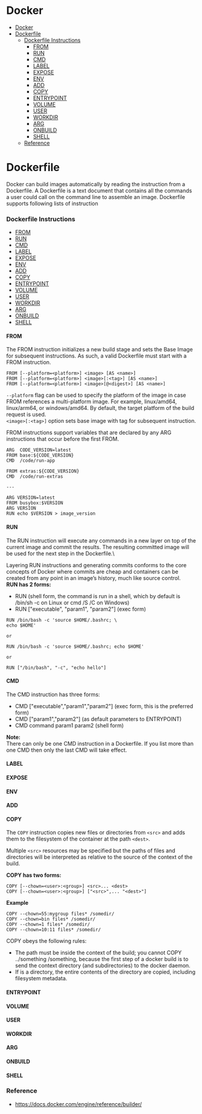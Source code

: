 Docker
======

- [Docker](#docker)
- [Dockerfile](#dockerfile)
    - [Dockerfile Instructions](#dockerfile-instructions)
      - [FROM](#from)
      - [RUN](#run)
      - [CMD](#cmd)
      - [LABEL](#label)
      - [EXPOSE](#expose)
      - [ENV](#env)
      - [ADD](#add)
      - [COPY](#copy)
      - [ENTRYPOINT](#entrypoint)
      - [VOLUME](#volume)
      - [USER](#user)
      - [WORKDIR](#workdir)
      - [ARG](#arg)
      - [ONBUILD](#onbuild)
      - [SHELL](#shell)
    - [Reference](#reference)

# Dockerfile
Docker can build images automatically by reading the instruction from a Dockerfile. A Dockerfile is a text document that contains all the commands a user could call on the command line to assemble an image.
Dockerfile supports following lists of instruction
### Dockerfile Instructions

  - [FROM](#from)
  - [RUN](#run)
  - [CMD](#cmd)
  - [LABEL](#label)
  - [EXPOSE](#expose)
  - [ENV](#env)
  - [ADD](#add)
  - [COPY](#copy)
  - [ENTRYPOINT](#entrypoint)
  - [VOLUME](#volume)
  - [USER](#user)
  - [WORKDIR](#workdir)
  - [ARG](#arg)
  - [ONBUILD](#onbuild)
  - [SHELL](#shell)

#### FROM
The FROM instruction initializes a new build stage and sets the Base Image for subsequent instructions. As such, a valid Dockerfile must start with a FROM instruction.

```shell
FROM [--platform=<platform>] <image> [AS <name>]
FROM [--platform=<platform>] <image>[:<tag>] [AS <name>]
FROM [--platform=<platform>] <image>[@<digest>] [AS <name>]
```
```--platform``` flag can be used to specify the platform of the image in case FROM references a multi-platform image. For example, linux/amd64, linux/arm64, or windows/amd64. By default, the target platform of the build request is used.  
```<image>[:<tag>]``` option sets base image with tag for subsequent instruction.  

FROM instructions support variables that are declared by any ARG instructions that occur before the first FROM.
```shell
ARG  CODE_VERSION=latest
FROM base:${CODE_VERSION}
CMD  /code/run-app

FROM extras:${CODE_VERSION}
CMD  /code/run-extras

---

ARG VERSION=latest
FROM busybox:$VERSION
ARG VERSION
RUN echo $VERSION > image_version
```

#### RUN
The RUN instruction will execute any commands in a new layer on top of the current image and commit the results. The resulting committed image will be used for the next step in the Dockerfile.\

Layering RUN instructions and generating commits conforms to the core concepts of Docker where commits are cheap and containers can be created from any point in an image’s history, much like source control.\
**RUN has 2 forms:**  
- RUN <command> (shell form, the command is run in a shell, which by default is /bin/sh -c on Linux or cmd /S /C on Windows)
- RUN ["executable", "param1", "param2"] (exec form)

```shell
RUN /bin/bash -c 'source $HOME/.bashrc; \
echo $HOME'

or

RUN /bin/bash -c 'source $HOME/.bashrc; echo $HOME'

or

RUN ["/bin/bash", "-c", "echo hello"]
```

#### CMD
The CMD instruction has three forms:
- CMD ["executable","param1","param2"] (exec form, this is the preferred form)
- CMD ["param1","param2"] (as default parameters to ENTRYPOINT)
- CMD command param1 param2 (shell form)

__Note:__  
There can only be one CMD instruction in a Dockerfile. If you list more than one CMD then only the last CMD will take effect.  

#### LABEL
#### EXPOSE
#### ENV
#### ADD
#### COPY
The ```COPY``` instruction copies new files or directories from ```<src>``` and adds them to the filesystem of the container at the path ```<dest>```.

Multiple ```<src>``` resources may be specified but the paths of files and directories will be interpreted as relative to the source of the context of the build.

**COPY has two forms:**  

```shell
COPY [--chown=<user>:<group>] <src>... <dest>
COPY [--chown=<user>:<group>] ["<src>",... "<dest>"]
```

**Example**  
```shell
COPY --chown=55:mygroup files* /somedir/
COPY --chown=bin files* /somedir/
COPY --chown=1 files* /somedir/
COPY --chown=10:11 files* /somedir/
```

COPY obeys the following rules:
- The <src> path must be inside the context of the build; you cannot COPY ../something /something, because the first step of a docker build is to send the context directory (and subdirectories) to the docker daemon.
- If <src> is a directory, the entire contents of the directory are copied, including filesystem metadata.
  

  

#### ENTRYPOINT
#### VOLUME
#### USER
#### WORKDIR
#### ARG
#### ONBUILD
#### SHELL


### Reference
* https://docs.docker.com/engine/reference/builder/
